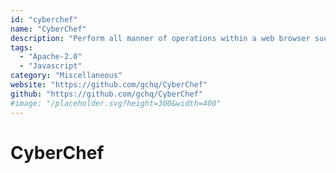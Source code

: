 ```yaml
---
id: "cyberchef"
name: "CyberChef"
description: "Perform all manner of operations within a web browser such as AES, DES and Blowfish encryption and decryption, creating hexdumps, calculating hashes, and much more."
tags:
  - "Apache-2.0"
  - "Javascript"
category: "Miscellaneous"
website: "https://github.com/gchq/CyberChef"
github: "https://github.com/gchq/CyberChef"
#image: "/placeholder.svg?height=300&width=400"
---
```


# CyberChef
